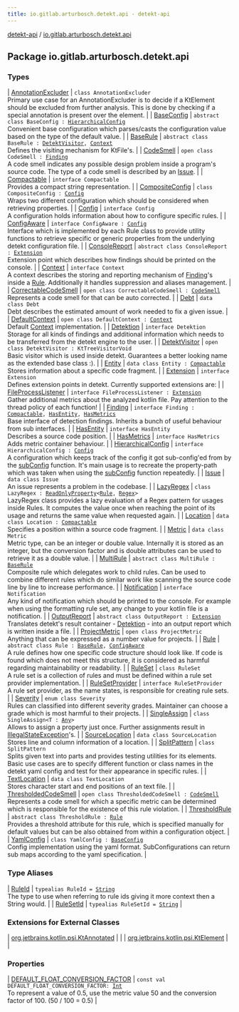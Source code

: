 ```yaml
---
title: io.gitlab.arturbosch.detekt.api - detekt-api
---
```


[detekt-api](../index.html) / [io.gitlab.arturbosch.detekt.api](./index.html)

## Package io.gitlab.arturbosch.detekt.api

### Types

| [AnnotationExcluder](-annotation-excluder/index.html) | `class AnnotationExcluder`<br>Primary use case for an AnnotationExcluder is to decide if a KtElement should be excluded from further analysis. This is done by checking if a special annotation is present over the element. |
| [BaseConfig](-base-config/index.html) | `abstract class BaseConfig : `[`HierarchicalConfig`](-hierarchical-config/index.html)<br>Convenient base configuration which parses/casts the configuration value based on the type of the default value. |
| [BaseRule](-base-rule/index.html) | `abstract class BaseRule : `[`DetektVisitor`](-detekt-visitor/index.html)`, `[`Context`](-context/index.html)<br>Defines the visiting mechanism for KtFile's. |
| [CodeSmell](-code-smell/index.html) | `open class CodeSmell : `[`Finding`](-finding/index.html)<br>A code smell indicates any possible design problem inside a program's source code. The type of a code smell is described by an [Issue](-issue/index.html). |
| [Compactable](-compactable/index.html) | `interface Compactable`<br>Provides a compact string representation. |
| [CompositeConfig](-composite-config/index.html) | `class CompositeConfig : `[`Config`](-config/index.html)<br>Wraps two different configuration which should be considered when retrieving properties. |
| [Config](-config/index.html) | `interface Config`<br>A configuration holds information about how to configure specific rules. |
| [ConfigAware](-config-aware/index.html) | `interface ConfigAware : `[`Config`](-config/index.html)<br>Interface which is implemented by each Rule class to provide utility functions to retrieve specific or generic properties from the underlying detekt configuration file. |
| [ConsoleReport](-console-report/index.html) | `abstract class ConsoleReport : `[`Extension`](-extension/index.html)<br>Extension point which describes how findings should be printed on the console. |
| [Context](-context/index.html) | `interface Context`<br>A context describes the storing and reporting mechanism of [Finding](-finding/index.html)'s inside a [Rule](-rule/index.html). Additionally it handles suppression and aliases management. |
| [CorrectableCodeSmell](-correctable-code-smell/index.html) | `open class CorrectableCodeSmell : `[`CodeSmell`](-code-smell/index.html)<br>Represents a code smell for that can be auto corrected. |
| [Debt](-debt/index.html) | `data class Debt`<br>Debt describes the estimated amount of work needed to fix a given issue. |
| [DefaultContext](-default-context/index.html) | `open class DefaultContext : `[`Context`](-context/index.html)<br>Default [Context](-context/index.html) implementation. |
| [Detektion](-detektion/index.html) | `interface Detektion`<br>Storage for all kinds of findings and additional information which needs to be transferred from the detekt engine to the user. |
| [DetektVisitor](-detekt-visitor/index.html) | `open class DetektVisitor : KtTreeVisitorVoid`<br>Basic visitor which is used inside detekt. Guarantees a better looking name as the extended base class :). |
| [Entity](-entity/index.html) | `data class Entity : `[`Compactable`](-compactable/index.html)<br>Stores information about a specific code fragment. |
| [Extension](-extension/index.html) | `interface Extension`<br>Defines extension points in detekt. Currently supported extensions are: |
| [FileProcessListener](-file-process-listener/index.html) | `interface FileProcessListener : `[`Extension`](-extension/index.html)<br>Gather additional metrics about the analyzed kotlin file. Pay attention to the thread policy of each function! |
| [Finding](-finding/index.html) | `interface Finding : `[`Compactable`](-compactable/index.html)`, `[`HasEntity`](-has-entity/index.html)`, `[`HasMetrics`](-has-metrics/index.html)<br>Base interface of detection findings. Inherits a bunch of useful behaviour from sub interfaces. |
| [HasEntity](-has-entity/index.html) | `interface HasEntity`<br>Describes a source code position. |
| [HasMetrics](-has-metrics/index.html) | `interface HasMetrics`<br>Adds metric container behaviour. |
| [HierarchicalConfig](-hierarchical-config/index.html) | `interface HierarchicalConfig : `[`Config`](-config/index.html)<br>A configuration which keeps track of the config it got sub-config'ed from by the [subConfig](-config/sub-config.html) function. It's main usage is to recreate the property-path which was taken when using the [subConfig](-config/sub-config.html) function repeatedly. |
| [Issue](-issue/index.html) | `data class Issue`<br>An issue represents a problem in the codebase. |
| [LazyRegex](-lazy-regex/index.html) | `class LazyRegex : `[`ReadOnlyProperty`](https://kotlinlang.org/api/latest/jvm/stdlib/kotlin.properties/-read-only-property/index.html)`<`[`Rule`](-rule/index.html)`, `[`Regex`](https://kotlinlang.org/api/latest/jvm/stdlib/kotlin.text/-regex/index.html)`>`<br>LazyRegex class provides a lazy evaluation of a Regex pattern for usages inside Rules. It computes the value once when reaching the point of its usage and returns the same value when requested again. |
| [Location](-location/index.html) | `data class Location : `[`Compactable`](-compactable/index.html)<br>Specifies a position within a source code fragment. |
| [Metric](-metric/index.html) | `data class Metric`<br>Metric type, can be an integer or double value. Internally it is stored as an integer, but the conversion factor and is double attributes can be used to retrieve it as a double value. |
| [MultiRule](-multi-rule/index.html) | `abstract class MultiRule : `[`BaseRule`](-base-rule/index.html)<br>Composite rule which delegates work to child rules. Can be used to combine different rules which do similar work like scanning the source code line by line to increase performance. |
| [Notification](-notification/index.html) | `interface Notification`<br>Any kind of notification which should be printed to the console. For example when using the formatting rule set, any change to your kotlin file is a notification. |
| [OutputReport](-output-report/index.html) | `abstract class OutputReport : `[`Extension`](-extension/index.html)<br>Translates detekt's result container - [Detektion](-detektion/index.html) - into an output report which is written inside a file. |
| [ProjectMetric](-project-metric/index.html) | `open class ProjectMetric`<br>Anything that can be expressed as a number value for projects. |
| [Rule](-rule/index.html) | `abstract class Rule : `[`BaseRule`](-base-rule/index.html)`, `[`ConfigAware`](-config-aware/index.html)<br>A rule defines how one specific code structure should look like. If code is found which does not meet this structure, it is considered as harmful regarding maintainability or readability. |
| [RuleSet](-rule-set/index.html) | `class RuleSet`<br>A rule set is a collection of rules and must be defined within a rule set provider implementation. |
| [RuleSetProvider](-rule-set-provider/index.html) | `interface RuleSetProvider`<br>A rule set provider, as the name states, is responsible for creating rule sets. |
| [Severity](-severity/index.html) | `enum class Severity`<br>Rules can classified into different severity grades. Maintainer can choose a grade which is most harmful to their projects. |
| [SingleAssign](-single-assign/index.html) | `class SingleAssign<T : `[`Any`](https://kotlinlang.org/api/latest/jvm/stdlib/kotlin/-any/index.html)`>`<br>Allows to assign a property just once. Further assignments result in [IllegalStateException](https://kotlinlang.org/api/latest/jvm/stdlib/kotlin/-illegal-state-exception/index.html)'s. |
| [SourceLocation](-source-location/index.html) | `data class SourceLocation`<br>Stores line and column information of a location. |
| [SplitPattern](-split-pattern/index.html) | `class SplitPattern`<br>Splits given text into parts and provides testing utilities for its elements. Basic use cases are to specify different function or class names in the detekt yaml config and test for their appearance in specific rules. |
| [TextLocation](-text-location/index.html) | `data class TextLocation`<br>Stores character start and end positions of an text file. |
| [ThresholdedCodeSmell](-thresholded-code-smell/index.html) | `open class ThresholdedCodeSmell : `[`CodeSmell`](-code-smell/index.html)<br>Represents a code smell for which a specific metric can be determined which is responsible for the existence of this rule violation. |
| [ThresholdRule](-threshold-rule/index.html) | `abstract class ThresholdRule : `[`Rule`](-rule/index.html)<br>Provides a threshold attribute for this rule, which is specified manually for default values but can be also obtained from within a configuration object. |
| [YamlConfig](-yaml-config/index.html) | `class YamlConfig : `[`BaseConfig`](-base-config/index.html)<br>Config implementation using the yaml format. SubConfigurations can return sub maps according to the yaml specification. |

### Type Aliases

| [RuleId](-rule-id.html) | `typealias RuleId = `[`String`](https://kotlinlang.org/api/latest/jvm/stdlib/kotlin/-string/index.html)<br>The type to use when referring to rule ids giving it more context then a String would. |
| [RuleSetId](-rule-set-id.html) | `typealias RuleSetId = `[`String`](https://kotlinlang.org/api/latest/jvm/stdlib/kotlin/-string/index.html) |

### Extensions for External Classes

| [org.jetbrains.kotlin.psi.KtAnnotated](org.jetbrains.kotlin.psi.-kt-annotated/index.html) |  |
| [org.jetbrains.kotlin.psi.KtElement](org.jetbrains.kotlin.psi.-kt-element/index.html) |  |

### Properties

| [DEFAULT_FLOAT_CONVERSION_FACTOR](-d-e-f-a-u-l-t_-f-l-o-a-t_-c-o-n-v-e-r-s-i-o-n_-f-a-c-t-o-r.html) | `const val DEFAULT_FLOAT_CONVERSION_FACTOR: `[`Int`](https://kotlinlang.org/api/latest/jvm/stdlib/kotlin/-int/index.html)<br>To represent a value of 0.5, use the metric value 50 and the conversion factor of 100. (50 / 100 = 0.5) |

